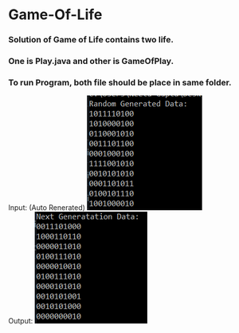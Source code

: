 # Game-Of-Life

### Solution of Game of Life contains two life.
### One is Play.java and other is GameOfPlay.

### To run Program, both file should be place in same folder.

Input: (Auto Renerated)
<img src="https://github.com/hmgtech/Game-Of-Life/blob/master/1.PNG"/>
<br>
Output: 
<img src="https://github.com/hmgtech/Game-Of-Life/blob/master/2.PNG"/>
